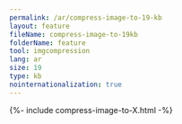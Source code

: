 ```yaml
---
permalink: /ar/compress-image-to-19-kb
layout: feature
fileName: compress-image-to-19kb
folderName: feature
tool: imgcompression
lang: ar
size: 19
type: kb
nointernationalization: true
---
```

{%- include compress-image-to-X.html -%}       
